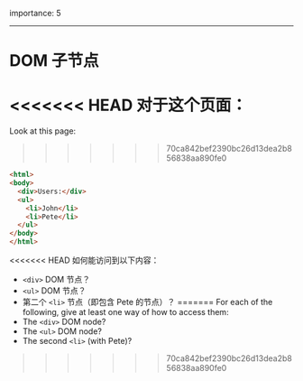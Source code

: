 importance: 5

---

# DOM 子节点

<<<<<<< HEAD
对于这个页面：
=======
Look at this page:
>>>>>>> 70ca842bef2390bc26d13dea2b856838aa890fe0

```html
<html>
<body>
  <div>Users:</div>
  <ul>
    <li>John</li>
    <li>Pete</li>
  </ul>
</body>
</html>
```

<<<<<<< HEAD
如何能访问到以下内容：
- `<div>` DOM 节点？
-  `<ul>` DOM 节点？
-  第二个 `<li>` 节点（即包含 Pete 的节点）？
=======
For each of the following, give at least one way of how to access them:
- The `<div>` DOM node?
- The `<ul>` DOM node?
- The second `<li>` (with Pete)?
>>>>>>> 70ca842bef2390bc26d13dea2b856838aa890fe0
